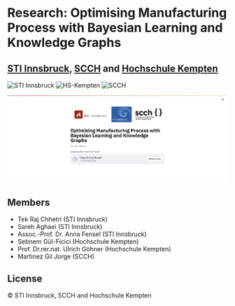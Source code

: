 # Research: Optimising Manufacturing Process with Bayesian Learning and Knowledge Graphs
## [STI Innsbruck](https://www.sti-innsbruck.at), [SCCH](https://www.scch.at) and [Hochschule Kempten](https://www.hs-kempten.de/en/)
<p float="left">
    <img src="https://www.sti-innsbruck.at/sites/default/files/uploads/media/STI-IBK-Logo_CMYK_Pfad_XL.jpg" alt="STI Innsbruck" width="300px"/>
    <img src="https://upload.wikimedia.org/wikipedia/de/thumb/d/dc/Hs-kempten-logo.svg/602px-Hs-kempten-logo.svg.png" alt="HS-Kempten" width="150px"/> 
    <img src="https://www.uar.at/files/assets/content/Logos/SCCH_Logo_Subline_.jpg" width="240px"  alt="SCCH"/>
</p>

![](images/app_screen.png)
## Members
- Tek Raj Chhetri (STI Innsbruck)
- Sareh Aghaei (STI Innsbruck)
- Assoc.-Prof. Dr. Anna Fensel (STI Innsbruck) 
- Sebnem Gül-Ficici (Hochschule Kempten)
- Prof. Dr.rer.nat. Ulrich Göhner (Hochschule Kempten)
- Martinez Gil Jorge (SCCH)

## License

&copy; STI Innsbruck, SCCH and Hochschule Kempten

